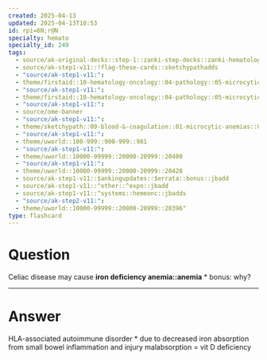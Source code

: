 ```yaml
---
created: 2025-04-13
updated: 2025-04-13T10:53
id: rpi=6N;r@N
specialty: hemato
specialty_id: 249
tags:
  - source/ak-original-decks::step-1::zanki-step-decks::zanki-hematology-&-oncology
  - source/ak-step1-v11::!flag-these-cards::sketchypathadds
  - "source/ak-step1-v11:": 
  - theme/firstaid::10-hematology-oncology::04-pathology::05-microcytic-hypochromic-anemia
  - "source/ak-step1-v11:": 
  - theme/firstaid::10-hematology-oncology::04-pathology::05-microcytic-hypochromic-anemia::iron-deficiency-anemia
  - "source/ak-step1-v11:": 
  - source/ome-banner
  - "source/ak-step1-v11:": 
  - theme/sketchypath::09-blood-&-coagulation::01-microcytic-anemias::02-iron-deficiency-anemia-&-anemia-of-chronic-disease
  - "source/ak-step1-v11:": 
  - theme/uworld::100-999::900-999::981
  - "source/ak-step1-v11:": 
  - theme/uworld::10000-99999::20000-20999::20400
  - "source/ak-step1-v11:": 
  - theme/uworld::10000-99999::20000-20999::20428
  - source/ak-step1-v11::$ankingupdates::$errata::bonus::jbadd
  - source/ak-step1-v11::^other::^expn::jbadd
  - source/ak-step1-v11::^systems::hemeonc::jbadds
  - "source/ak-step2-v11:": 
  - theme/uworld::10000-99999::20000-20999::20396"
type: flashcard
---
```


# Question
Celiac disease may cause **iron deficiency anemia::anemia**   * bonus: why?

---

# Answer
HLA-associated autoimmune disorder  * due to decreased iron absorption from small bowel inflammation and injury  malabsorption = vit D deficiency